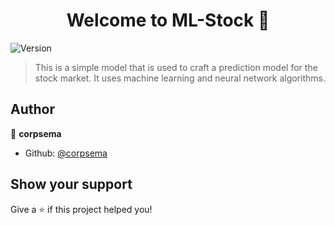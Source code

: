 <h1 align="center">Welcome to ML-Stock 👋</h1>
<p>
  <img alt="Version" src="https://img.shields.io/badge/version-1-blue.svg?cacheSeconds=2592000" />
</p>

> This is a simple model that is used to craft a prediction model for the stock market. It uses machine learning and neural network algorithms.

## Author

👤 **corpsema**

* Github: [@corpsema](https://github.com/corpsema)

## Show your support

Give a ⭐️ if this project helped you!

